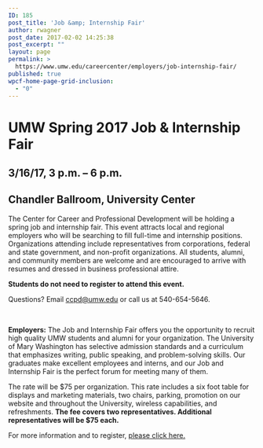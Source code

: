 ```yaml
---
ID: 185
post_title: 'Job &amp; Internship Fair'
author: rwagner
post_date: 2017-02-02 14:25:38
post_excerpt: ""
layout: page
permalink: >
  https://www.umw.edu/careercenter/employers/job-internship-fair/
published: true
wpcf-home-page-grid-inclusion:
  - "0"
---
```

<h1 class="entry-title">UMW Spring 2017 Job &amp; Internship Fair</h1>
<div class="entry-content">
<h2>3/16/17, 3 p.m. – 6 p.m.</h2>
<h2>Chandler Ballroom, University Center</h2>
The Center for Career and Professional Development will be holding a spring job and internship fair. This event attracts local and regional employers who will be searching to fill full-time and internship positions. Organizations attending include representatives from corporations, federal and state government, and non-profit organizations. All students, alumni, and community members are welcome and are encouraged to arrive with resumes and dressed in business professional attire.

<strong>Students do not need to register to attend this event.</strong>

Questions? Email ccpd@umw.edu or call us at 540-654-5646.

&nbsp;

<strong>Employers:</strong> The Job and Internship Fair offers you the opportunity to recruit high quality UMW students and alumni for your organization. The University of Mary Washington has selective admission standards and a curriculum that emphasizes writing, public speaking, and problem-solving skills. Our graduates make excellent employees and interns, and our Job and Internship Fair is the perfect forum for meeting many of them.

The rate will be $75 per organization. This rate includes a six foot table for displays and marketing materials, two chairs, parking, promotion on our website and throughout the University, wireless capabilities, and refreshments. <strong>The fee covers two representatives. Additional representatives will be $75 each.</strong>

For more information and to register, <a href="https://docs.google.com/forms/d/e/1FAIpQLSdHHh0bvZAVeeycYjtxZrdVcyocyRDu624TnGmgcbbmGflUOA/viewform" target="_blank" rel="nofollow">please click here.</a>

</div>